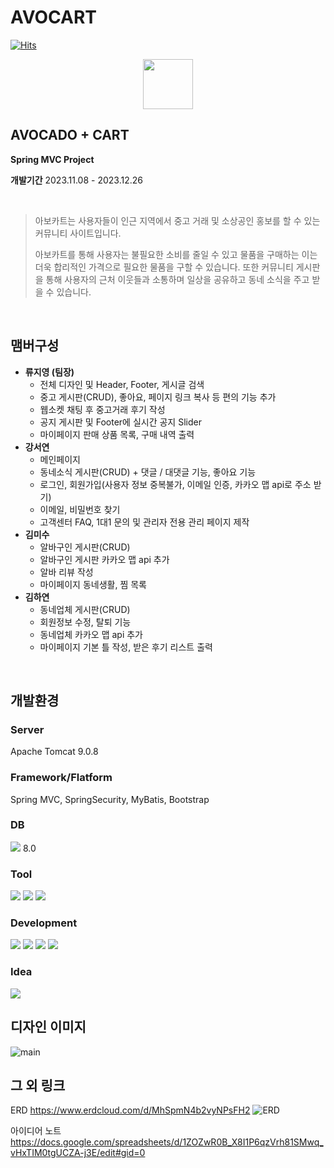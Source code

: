 # AVOCART
[![Hits](https://hits.seeyoufarm.com/api/count/incr/badge.svg?url=https%3A%2F%2Fgithub.com%2FEzenTeamFive%2FAvocart&count_bg=%2379C83D&title_bg=%23555555&icon=&icon_color=%23E7E7E7&title=hits&edge_flat=false)](https://hits.seeyoufarm.com)

<p align="center"><img src="https://github.com/EzenTeamFive/Avocart/assets/126663021/c40ba3fa-c7b7-4c54-9632-ae1dd934d5a7" width="80"></p>

## AVOCADO + CART
**Spring MVC Project**

**개발기간** 2023.11.08 - 2023.12.26

<br>

> 아보카트는 사용자들이 인근 지역에서 중고 거래 및 소상공인 홍보를 할 수 있는 커뮤니티 사이트입니다.
>
> 아보카트를 통해 사용자는 불필요한 소비를 줄일 수 있고 물품을 구매하는 이는 더욱 합리적인 가격으로 필요한 물품을 구할 수 있습니다.
또한 커뮤니티 게시판을 통해 사용자의 근처 이웃들과 소통하며 일상을 공유하고 동네 소식을 주고 받을 수 있습니다.
<br>

## 맴버구성

+ **류지영 (팀장)**
  + 전체 디자인 및 Header, Footer, 게시글 검색
  + 중고 게시판(CRUD), 좋아요, 페이지 링크 복사 등 편의 기능 추가
  + 웹소켓 채팅 후 중고거래 후기 작성
  + 공지 게시판 및 Footer에 실시간 공지 Slider
  + 마이페이지 판매 상품 목록, 구매 내역 출력
+ **강서연**
  + 메인페이지
  + 동네소식 게시판(CRUD) + 댓글 / 대댓글 기능, 좋아요 기능
  + 로그인, 회원가입(사용자 정보 중복불가, 이메일 인증, 카카오 맵 api로 주소 받기)
  + 이메일, 비밀번호 찾기
  + 고객센터 FAQ, 1대1 문의 및 관리자 전용 관리 페이지 제작
+ **김미수**
  + 알바구인 게시판(CRUD)
  + 알바구인 게시판 카카오 맵 api 추가
  + 알바 리뷰 작성
  + 마이페이지 동네생활, 찜 목록
+ **김하연**
  + 동네업체 게시판(CRUD)
  + 회원정보 수정, 탈퇴 기능
  + 동네업체 카카오 맵 api 추가
  + 마이페이지 기본 틀 작성, 받은 후기 리스트 출력
<br>

## 개발환경
### Server
Apache Tomcat 9.0.8

### Framework/Flatform
Spring MVC, SpringSecurity, MyBatis, Bootstrap

### DB
<img src="https://img.shields.io/badge/MySQL-005C84?style=for-the-badge&logo=mysql&logoColor=white"> 8.0

### Tool
<div>
  <img src="https://img.shields.io/badge/Spring-6DB33F?style=for-the-badge&logo=spring&logoColor=white">
  <img src="https://img.shields.io/badge/GIT-E44C30?style=for-the-badge&logo=git&logoColor=white">
  <img src="https://img.shields.io/badge/GitHub-100000?style=for-the-badge&logo=github&logoColor=white">
</div>

### Development
<div>
  <img src="https://img.shields.io/badge/Java-ED8B00?style=for-the-badge&logo=openjdk&logoColor=white">
  <img src="https://img.shields.io/badge/JavaScript-F7DF1E?style=for-the-badge&logo=JavaScript&logoColor=white">
  <img src="https://img.shields.io/badge/HTML5-E34F26?style=for-the-badge&logo=html5&logoColor=white">
  <img src="https://img.shields.io/badge/CSS3-1572B6?style=for-the-badge&logo=css3&logoColor=white">
<div>

### Idea
<img src="https://img.shields.io/badge/Google%20Sheets-34A853?style=for-the-badge&logo=google-sheets&logoColor=white">
<br>

## 디자인 이미지
![main](https://github.com/EzenTeamFive/Avocart/assets/134473033/5fb402aa-39b1-4b71-a8f7-fc31c4c681b4)
<br>

## 그 외 링크
ERD https://www.erdcloud.com/d/MhSpmN4b2vyNPsFH2
![ERD](https://github.com/EzenTeamFive/Avocart/assets/134473033/95030127-157d-44fb-be64-b8a249061dd4)

아이디어 노트 https://docs.google.com/spreadsheets/d/1ZOZwR0B_X8I1P6qzVrh81SMwq_vHxTIM0tgUCZA-j3E/edit#gid=0

